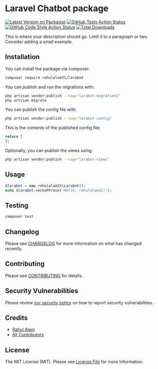 # Laravel Chatbot package

[![Latest Version on Packagist](https://img.shields.io/packagist/v/rahulalam31/larabot.svg?style=flat-square)](https://packagist.org/packages/rahulalam31/larabot)
[![GitHub Tests Action Status](https://img.shields.io/github/actions/workflow/status/rahulalam31/larabot/run-tests.yml?branch=main&label=tests&style=flat-square)](https://github.com/rahulalam31/larabot/actions?query=workflow%3Arun-tests+branch%3Amain)
[![GitHub Code Style Action Status](https://img.shields.io/github/actions/workflow/status/rahulalam31/larabot/fix-php-code-style-issues.yml?branch=main&label=code%20style&style=flat-square)](https://github.com/rahulalam31/larabot/actions?query=workflow%3A"Fix+PHP+code+style+issues"+branch%3Amain)
[![Total Downloads](https://img.shields.io/packagist/dt/rahulalam31/larabot.svg?style=flat-square)](https://packagist.org/packages/rahulalam31/larabot)

This is where your description should go. Limit it to a paragraph or two. Consider adding a small example.



## Installation

You can install the package via composer:

```bash
composer require rahulalam31/larabot
```

You can publish and run the migrations with:

```bash
php artisan vendor:publish --tag="larabot-migrations"
php artisan migrate
```

You can publish the config file with:

```bash
php artisan vendor:publish --tag="larabot-config"
```

This is the contents of the published config file:

```php
return [
];
```

Optionally, you can publish the views using

```bash
php artisan vendor:publish --tag="larabot-views"
```

## Usage

```php
$larabot = new rahulalam31\Larabot();
echo $larabot->echoPhrase('Hello, rahulalam31!');
```

## Testing

```bash
composer test
```

## Changelog

Please see [CHANGELOG](CHANGELOG.md) for more information on what has changed recently.

## Contributing

Please see [CONTRIBUTING](CONTRIBUTING.md) for details.

## Security Vulnerabilities

Please review [our security policy](../../security/policy) on how to report security vulnerabilities.

## Credits

- [Rahul Alam](https://github.com/rahulalam31)
- [All Contributors](../../contributors)

## License

The MIT License (MIT). Please see [License File](LICENSE.md) for more information.
